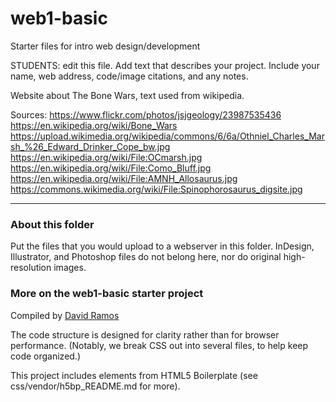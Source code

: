 # web1-basic

Starter files for intro web design/development

STUDENTS: edit this file. Add text that describes your project. Include your name, web address, code/image citations, and any notes.

Website about The Bone Wars, text used from wikipedia.

Sources:
https://www.flickr.com/photos/jsjgeology/23987535436
https://en.wikipedia.org/wiki/Bone_Wars
https://upload.wikimedia.org/wikipedia/commons/6/6a/Othniel_Charles_Marsh_%26_Edward_Drinker_Cope_bw.jpg
https://en.wikipedia.org/wiki/File:OCmarsh.jpg
https://en.wikipedia.org/wiki/File:Como_Bluff.jpg
https://en.wikipedia.org/wiki/File:AMNH_Allosaurus.jpg
https://commons.wikimedia.org/wiki/File:Spinophorosaurus_digsite.jpg
***

### About this folder

Put the files that you would upload to a webserver in this folder. InDesign, Illustrator, and Photoshop files do not belong here, nor do original high-resolution images.

### More on the web1-basic starter project

Compiled by [David Ramos](http://imaginaryterrain.com)

The code structure is designed for clarity rather than for browser performance. (Notably, we break CSS out into several files, to help keep code organized.)

This project includes elements from HTML5 Boilerplate (see css/vendor/h5bp_README.md for more).
